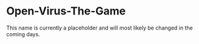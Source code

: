Open-Virus-The-Game
===================

This name is currently a placeholder and will most likely be changed in the coming days.
